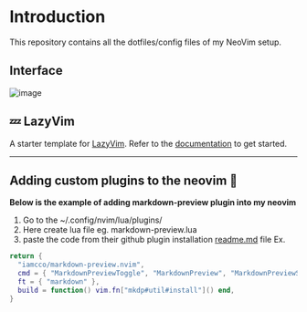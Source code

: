 # Introduction

This repository contains all the dotfiles/config files of my NeoVim setup.

## Interface

![image](./images/lazyvim.png)

## 💤 LazyVim

A starter template for [LazyVim](https://github.com/LazyVim/LazyVim).
Refer to the [documentation](https://lazyvim.github.io/installation) to get started.

---

## Adding custom plugins to the neovim 🏓

**Below is the example of adding markdown-preview plugin into my neovim**

1. Go to the ~/.config/nvim/lua/plugins/
2. Here create lua file eg. markdown-preview.lua
3. paste the code from their github plugin installation [readme.md](https://github.com/iamcco/markdown-preview.nvim) file
   Ex.

```lua
return {
  "iamcco/markdown-preview.nvim",
  cmd = { "MarkdownPreviewToggle", "MarkdownPreview", "MarkdownPreviewStop"},
  ft = { "markdown" },
  build = function() vim.fn["mkdp#util#install"]() end,
}
```
